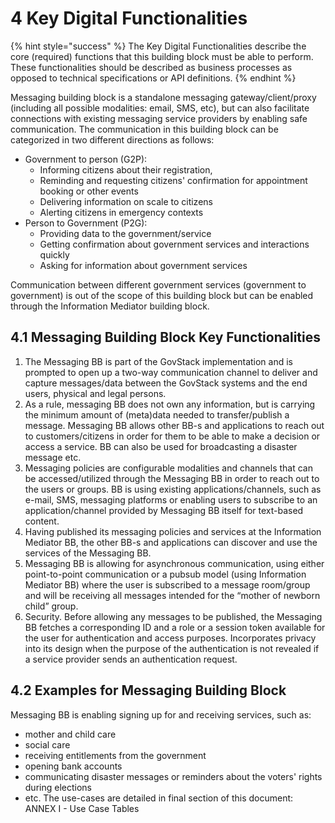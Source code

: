 # 4 Key Digital Functionalities

{% hint style="success" %}
The Key Digital Functionalities describe the core (required) functions that this building block must be able to perform. These functionalities should be described as business processes as opposed to technical specifications or API definitions.
{% endhint %}

Messaging building block is a standalone messaging gateway/client/proxy (including all possible modalities: email, SMS, etc), but can also facilitate connections with existing messaging service providers by enabling safe communication. The communication in this building block can be categorized  in two different directions as follows:

* Government to person (G2P):
  * Informing citizens about their registration,
  * Reminding and requesting citizens' confirmation for appointment booking or other events
  * Delivering information on scale to citizens
  * Alerting citizens in emergency contexts
* Person to Government (P2G):
  * Providing data to the government/service
  * Getting confirmation about government services and interactions quickly
  * Asking for information about government services

Communication between different government services (government to government) is out of the scope of this building block but can be enabled through the Information Mediator building block.

## 4.1 Messaging Building Block Key Functionalities

1. The Messaging BB is part of the GovStack implementation and is prompted to open up a two-way communication channel to deliver and capture messages/data between the GovStack systems and the end users, physical and legal persons.
2. As a rule, messaging BB does not own any information, but is carrying the minimum amount of (meta)data needed to transfer/publish a message. Messaging BB allows other BB-s and applications to reach out to customers/citizens in order for them to be able to make a decision or access a service. BB can also be used for broadcasting a disaster message etc.
3. Messaging policies are configurable modalities and channels that can be accessed/utilized through the Messaging BB in order to reach out to the users or groups. BB is using existing applications/channels, such as e-mail, SMS, messaging platforms or enabling users to subscribe to an application/channel provided by Messaging BB itself for text-based content.
4. Having published its messaging policies and services at the Information Mediator BB, the other BB-s and applications can discover and use the services of the Messaging BB.
5. Messaging BB is allowing for asynchronous communication, using either point-to-point communication or a pubsub model (using Information Mediator BB) where the user is subscribed to a message room/group and will be receiving all messages intended for the “mother of newborn child” group.
6. Security. Before allowing any messages to be published, the Messaging BB fetches a corresponding ID and a role or a session token available for the user for authentication and access purposes. Incorporates privacy into its design when the purpose of the authentication is not revealed if a service provider sends an authentication request.

## **4.2 Examples for Messaging Building Block**

Messaging BB is enabling signing up for and receiving services, such as:

* mother and child care
* social care
* receiving entitlements from the government
* opening bank accounts
* communicating disaster messages or reminders about the voters' rights during elections
* etc. The use-cases are detailed in final section of this document: ANNEX I - Use Case Tables
